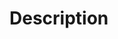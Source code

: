 <!--
Thanks for your interest in Source SDK 2013!  When you make a contribution to the Source SDK 2013, either by creating an Issue or submitting a Pull Request (a "Contribution"), Valve wants to be able to use your Contribution to improve the Source 2013 SDK and other Valve products. 
1.	Contributions: When you provide a Contribution, please ensure it is your original creation. You agree to the following license and warranty for any Contributions you provide: 
1.1	 You grant Valve a non-exclusive, perpetual, irrevocable, royalty-free, sublicensable, and worldwide license to make, use, sell, reproduce, modify, create derivate works, directly and indirectly distribute, publicly display, publish, transmit and perform the Contribution, and any derivative works thereof. . 
1.2	 You represent and warrant that you are either the owner or authorized licensee of the Contribution, that you have all necessary consents to grant this license to the Contribution to Valve, and that the Contribution does not violate any third-party intellectual property rights. 
1.3	Except as set forth in (2) above, you provide your Contribution "as is" without warranties of any kind.  
2.	Other Materials or Suggestions: If you want to submit any materials or suggestions that are not your original work, you agree to do the following: 
2.1	You may submit other materials or suggestions to Valve separate from any Contributions; 
2.2	You will explicitly identify them as sourced from a third party and state the details of its origin;  and 
2.3	You will include Valve with any third party licenses, terms, or other restrictions that apply, if you are aware of any. 
-->

# Description
